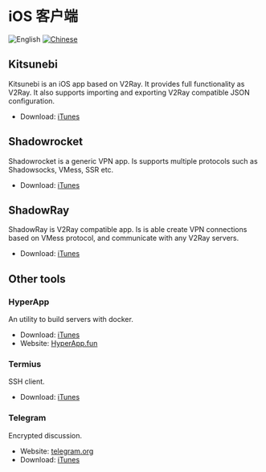# iOS 客户端

![English](../resources/english.svg) [![Chinese](../resources/chinese.svg)](https://www.v2ray.com/ui_client/ios.html)

## Kitsunebi

Kitsunebi is an iOS app based on V2Ray. It provides full functionality as V2Ray. It also supports importing and exporting V2Ray compatible JSON configuration.

* Download: [iTunes](https://www.v2ray.com/itunes/us/kitsunebi/id1275446921/)

## Shadowrocket

Shadowrocket is a generic VPN app. Is supports multiple protocols such as Shadowsocks, VMess, SSR etc.

* Download: [iTunes](https://www.v2ray.com/itunes/us/shadowrocket/id932747118/)

## ShadowRay

ShadowRay is V2Ray compatible app. Is is able create VPN connections based on VMess protocol, and communicate with any V2Ray servers.

* Download: [iTunes](https://www.v2ray.com/itunes/us/shadowray/id1283082051/)

## Other tools

### HyperApp

An utility to build servers with docker.

* Download: [iTunes](https://www.v2ray.com/itunes/us/hyperapp/id1179750280/)
* Website: [HyperApp.fun](https://www.hyperapp.fun/)

### Termius

SSH client.

* Download: [iTunes](https://www.v2ray.com/itunes/us/termius/id549039908/)

### Telegram

Encrypted discussion.

* Website: [telegram.org](https://telegram.org/)
* Download: [iTunes](https://www.v2ray.com/itunes/us/telegram-messenger/id686449807/)
